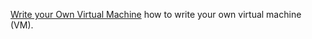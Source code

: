 
[Write your Own Virtual Machine](https://justinmeiners.github.io/lc3-vm/)
how to write your own virtual machine (VM).
